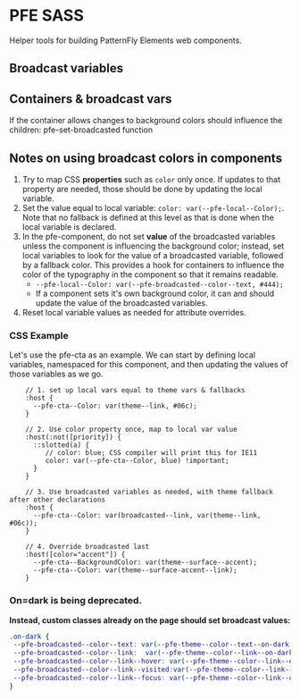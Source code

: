 # PFE SASS

Helper tools for building PatternFly Elements web components.


## Broadcast variables

## Containers & broadcast vars

If the container allows changes to  background colors should influence the children:  pfe-set-broadcasted function

## Notes on using broadcast colors in components 

1. Try to map CSS __properties__ such as `color` only once. If updates to that property are needed, those should be done by updating the local variable.
2. Set the value equal to local variable:  `color: var(--pfe-local--Color);`.  Note that no fallback is defined at this level as that is done when the local variable is declared.
3. In the pfe-component, do not set __value__ of the broadcasted variables unless the component is influencing the background color; instead, set local variables to look for the value of a broadcasted variable, followed by a fallback color.  This provides a hook for containers to influence the color of the typography in the component so that it remains readable.
    * `--pfe-local--Color: var(--pfe-broadcasted--color--text, #444);`
    * If a component sets it's own background color, it can and should update the value of the broadcasted variables.
4. Reset local variable values as needed for attribute overrides.


### CSS Example

Let's use the pfe-cta as an example. We can start by defining local variables, namespaced for this component, and then updating the values of those variables as we go.

```
    // 1. set up local vars equal to theme vars & fallbacks
    :host {
      --pfe-cta--Color: var(theme--link, #06c);
    }

    // 2. Use color property once, map to local var value
    :host(:not([priority]) {
      ::slotted(a) {
         // color: blue; CSS compiler will print this for IE11
         color: var(--pfe-cta--Color, blue) !important;
      }
    }

    // 3. Use broadcasted variables as needed, with theme fallback after other declarations
    :host {
      --pfe-cta--Color: var(broadcasted--link, var(theme--link, #06c));   
    }

    // 4. Override broadcasted last
    :host([color="accent"]) {
      --pfe-cta--BackgroundColor: var(theme--surface--accent);
      --pfe-cta--Color: var(theme--surface-accent--link);
    }
```



### On=dark is being deprecated.

**Instead, custom classes already on the page should set broadcast values:**

```css
.on-dark {
 --pfe-broadcasted--color--text: var(--pfe-theme--color--text--on-dark, #fff);
 --pfe-broadcasted--color--link:  var(--pfe-theme--color--link--on-dark, #73bcf7);
 --pfe-broadcasted--color--link--hover: var(--pfe-theme--color--link--on-dark--hover, #2b9af3);
 --pfe-broadcasted--color--link--visited:var(--pfe-theme--color--link--on-dark--visited, #73bcf7);
 --pfe-broadcasted--color--link--focus: var(--pfe-theme--color--link--on-dark--focus, #2b9af3);
}
```
